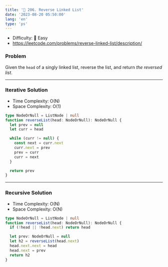 ```yaml
---
title: '🍰 206. Reverse Linked List'
date: '2023-08-20 05:50:00'
lang: 'en'
type: 'ps'
---
```


- Difficulty: 🍰 Easy
- https://leetcode.com/problems/reverse-linked-list/description/

### Problem

Given the `head` of a singly linked list, reverse the list, and return _the reversed list_.

---

### Iterative Solution

- Time Complexity: O(N)
- Space Complexity: O(1)

```ts
type NodeOrNull = ListNode | null
function reverseList(head: NodeOrNull): NodeOrNull {
  let prev = null
  let curr = head

  while (curr != null) {
    const next = curr.next
    curr.next = prev
    prev = curr
    curr = next
  }

  return prev
}
```

---

### Recursive Solution

- Time Complexity: O(N)
- Space Complexity: O(N)

```ts
type NodeOrNull = ListNode | null
function reverseList(head: NodeOrNull): NodeOrNull {
  if (!head || !head.next) return head

  let prev: NodeOrNull = null
  let h2 = reverseList(head.next)
  head.next.next = head
  head.next = prev
  return h2
}
```
